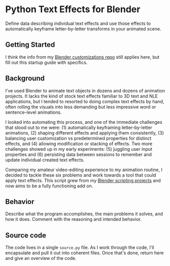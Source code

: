 # Python Text Effects for Blender

Define data describing individual text effects and use those effects to automatically keyframe letter-by-letter transforms in your animated scene.

## Getting Started

I think the info from my [Blender customizations repo](https://github.com/Botmasher/blender-vse-customizations) still applies here, but fill out this startup guide with specifics.

## Background

I've used Blender to animate text objects in dozens and dozens of animation projects. It lacks the kind of stock text effects familiar to 3D text and NLE applications, but I tended to resorted to doing complex text effects by hand, often rolling the visuals into less demanding but less impressive word or sentence-level animations.

I looked into automating this process, and one of the immediate challenges that stood out to me were: (1) automatically keyframing letter-by-letter animations, (2) shaping different effects and applying them consistently, (3) balancing user customization vs predetermined properties for distinct effects, and (4) allowing modification or stacking of effects. Two more challenges showed up in my early experiments: (5) juggling user input properties and (6) persisting data between sessions to remember and update individual created text effects.

Comparing my amateur video-editing experience to my animation routine, I decided to tackle these six problems and work towards a tool that could apply text effects. This script grew from my [Blender scripting projects](https://github.com/Botmasher/blender-vse-customizations) and now aims to be a fully functioning add on.

## Behavior

Describe what the program accomplishes, the main problems it solves, and how it does. Comment with the reasoning and intended behavior.

## Source code

The code lives in a single `source.py` file. As I work through the code, I'll encapsulate and pull it out into coherent files. Once that's done, return here and give an overview of the code.
